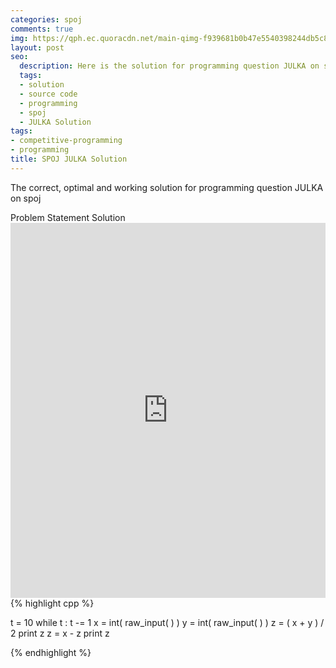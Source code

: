 ```yaml
---
categories: spoj
comments: true
img: https://qph.ec.quoracdn.net/main-qimg-f939681b0b47e5540398244db5c8966f?convert_to_webp=true
layout: post
seo:
  description: Here is the solution for programming question JULKA on spoj
  tags:
  - solution
  - source code
  - programming
  - spoj
  - JULKA Solution
tags:
- competitive-programming
- programming
title: SPOJ JULKA Solution
---
```

The correct, optimal and working solution for programming question JULKA on spoj

<div class="ui secondary pointing large menu">
  <a class="grey item" data-tab="problem-statement">
    Problem Statement
  </a>
  <a class="active item grey" data-tab="solution">
    Solution
  </a>
</div>
<div class="ui bottom attached tab" data-tab="problem-statement">
    <iframe src="http://www.spoj.com/problems/JULKA/" width="100%" height="600px" style="overflow: scroll; border: none;"></iframe>
</div>
<div class="ui bottom attached active tab" data-tab="solution">
{% highlight cpp %}


t = 10
while t :
 t -= 1
 x = int( raw_input( ) )
 y = int( raw_input( ) )
 z = ( x + y ) / 2
 print z
 z = x - z
 print z 


{% endhighlight %}
</div>
